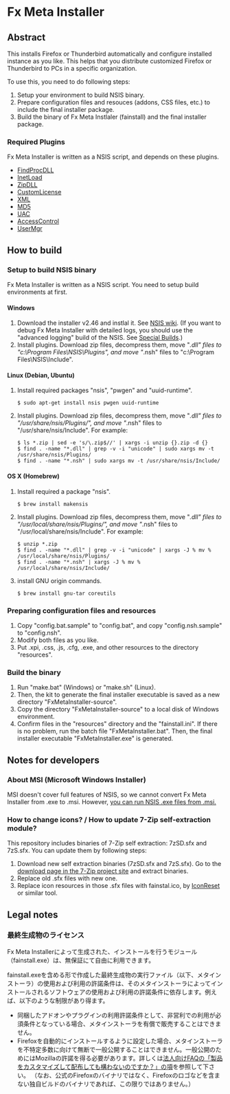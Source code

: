 # Fx Meta Installer

## Abstract

This installs Firefox or Thunderbird automatically and configure installed
instance as you like. This helps that you distribute customized Firefox or
Thunderbird to PCs in a specific organization.

To use this, you need to do following steps:

 1. Setup your environment to build NSIS binary.
 2. Prepare configuration files and resouces (addons, CSS files, etc.) to
    include the final installer package.
 3. Build the binary of Fx Meta Instlaler (fainstall) and the final installer
    package.

### Required Plugins

Fx Meta Installer is written as a NSIS script, and depends on these plugins.

 * [FindProcDLL](http://nsis.sourceforge.net/FindProcDLL_plug-in)
 * [InetLoad](http://nsis.sourceforge.net/InetLoad_plug-in)
 * [ZipDLL](http://nsis.sourceforge.net/ZipDLL_plug-in)
 * [CustomLicense](http://nsis.sourceforge.net/CustomLicense_plug-in)
 * [XML](http://nsis.sourceforge.net/XML_plug-in)
 * [MD5](http://nsis.sourceforge.net/MD5_plugin)
 * [UAC](http://nsis.sourceforge.net/UAC_plug-in)
 * [AccessControl](http://nsis.sourceforge.net/AccessControl_plug-in)
 * [UserMgr](http://nsis.sourceforge.net/UserMgr_plug-in)

## How to build

### Setup to build NSIS binary

Fx Meta Installer is written as a NSIS script. You need to setup build
environments at first.

#### Windows

 1. Download the installer v2.46 and instlal it.
    See [NSIS wiki](http://nsis.sourceforge.net/Main_Page).
    (If you want to debug Fx Meta Installer with detailed logs, you should use
    the "advanced logging" build of the NSIS.
    See [Special Builds](http://nsis.sourceforge.net/Special_Builds).)
 2. Install plugins. Download zip files, decompress them,
    move "*.dll" files to "c:\Program Files\NSIS\Plugins\", and
    move "*.nsh" files to "c:\Program Files\NSIS\Include\".

#### Linux (Debian, Ubuntu)

 1. Install required packages "nsis", "pwgen" and "uuid-runtime".

        $ sudo apt-get install nsis pwgen uuid-runtime

 2. Install plugins. Download zip files, decompress them,
    move "*.dll" files to "/usr/share/nsis/Plugins/", and
    move "*.nsh" files to "/usr/share/nsis/Include".
    For example:

        $ ls *.zip | sed -e 's/\.zip$//' | xargs -i unzip {}.zip -d {}
        $ find . -name "*.dll" | grep -v -i "unicode" | sudo xargs mv -t /usr/share/nsis/Plugins/
        $ find . -name "*.nsh" | sudo xargs mv -t /usr/share/nsis/Include/

#### OS X (Homebrew)

 1. Install required a package "nsis".

        $ brew install makensis

 2. Install plugins. Download zip files, decompress them,
    move "*.dll" files to "/usr/local/share/nsis/Plugins/", and
    move "*.nsh" files to "/usr/local/share/nsis/Include".
    For example:

        $ unzip *.zip
        $ find . -name "*.dll" | grep -v -i "unicode" | xargs -J % mv % /usr/local/share/nsis/Plugins/
        $ find . -name "*.nsh" | xargs -J % mv % /usr/local/share/nsis/Include/

 3. install GNU origin commands.

        $ brew install gnu-tar coreutils

### Preparing configuration files and resources

 1. Copy "config.bat.sample" to "config.bat", and
    copy "config.nsh.sample" to "config.nsh".
 2. Modify both files as you like.
 3. Put .xpi, .css, .js, .cfg, .exe, and other resources to the directory
    "resources".

### Build the binary

 1. Run "make.bat" (Windows) or "make.sh" (Linux).
 2. Then, the kit to generate the final installer executable is saved as
    a new directory "FxMetaInstaller-source".
 3. Copy the directory "FxMetaInstaller-source" to a local disk of Windows
    environment.
 4. Confirm files in the "resources" directory and the "fainstall.ini".
    If there is no problem, run the batch file "FxMetaInstaller.bat".
    Then, the final installer executable "FxMetaInstaller.exe" is generated.

## Notes for developers

### About MSI (Microsoft Windows Installer)

MSI doesn't cover full features of NSIS, so we cannot convert Fx Meta
Installer from .exe to .msi. However, [you can run NSIS .exe files from
.msi.](http://wiki.team-mediaportal.com/1_MEDIAPORTAL_1/18_Contribute/6_Plugins/MPEMaker/How_to_include_an_NSIS_or_an_MSI_installer)

### How to change icons? / How to update 7-Zip self-extraction module?

This repository includes binaries of 7-Zip self extraction: 7zSD.sfx and
7zS.sfx. You can update them by following steps:

 1. Download new self extraction binaries (7zSD.sfx and 7zS.sfx).
    Go to the [download page in the 7-Zip project site](http://www.7-zip.org/download.html)
    and extract binaries.
 2. Replace old .sfx files with new one.
 3. Replace icon resources in those .sfx files with fainstal.ico, by
    [IconReset](http://www.geocities.jp/iconsetjp/) or similar tool.


## Legal notes

### 最終生成物のライセンス

Fx Meta Installerによって生成された、インストールを行うモジュール（fainstall.exe）は、無保証にて自由に利用できます。

fainstall.exeを含める形で作成した最終生成物の実行ファイル（以下、メタインストーラ）の使用および利用の許諾条件は、そのメタインストーラによってインストールされるソフトウェアの使用および利用の許諾条件に依存します。例えば、以下のような制限があり得ます。

 * 同梱したアドオンやプラグインの利用許諾条件として、非営利での利用が必須条件となっている場合、メタインストーラを有償で販売することはできません。
 * Firefoxを自動的にインストールするように設定した場合、メタインストーラを不特定多数に向けて無断で一般公開することはできません。一般公開のためにはMozillaの許諾を得る必要があります。詳しくは[法人向けFAQの「製品をカスタマイズして配布しても構わないのですか？」の項](http://www.mozilla.jp/business/faq/#sec-licensing)を参照して下さい。
   （なお、公式のFirefoxのバイナリではなく、Firefoxのロゴなどを含まない独自ビルドのバイナリであれば、この限りではありません。）
